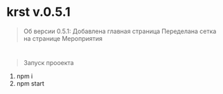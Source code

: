 # krst  v.0.5.1
>Об версии 0.5.1:
Добавлена главная страница
Переделана сетка на странице Мероприятия
# 
>Запуск прооекта
1) npm i
2) npm start